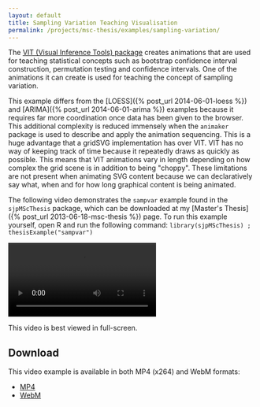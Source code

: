 ```yaml
---
layout: default
title: Sampling Variation Teaching Visualisation
permalink: /projects/msc-thesis/examples/sampling-variation/
---
```


The [VIT (Visual Inference Tools) package](https://www.stat.auckland.ac.nz/~wild/VIT/)
creates animations that are used for teaching statistical concepts such as
bootstrap confidence interval construction, permutation testing and confidence
intervals. One of the animations it can create is used for teaching the concept
of sampling variation.

This example differs from the [LOESS]({% post_url 2014-06-01-loess %}) and
[ARIMA]({% post_url 2014-06-01-arima %}) examples because it requires far more
coordination once data has been given to the browser. This additional
complexity is reduced immensely when the `animaker` package is used to describe
and apply the animation sequencing. This is a huge advantage that a gridSVG
implementation has over VIT. VIT has no way of keeping track of time because it
repeatedly draws as quickly as possible. This means that VIT animations vary in
length depending on how complex the grid scene is in addition to being
"choppy". These limitations are not present when animating SVG content because
we can declaratively say what, when and for how long graphical content is being
animated.

The following video demonstrates the `sampvar` example found in the
`sjpMScThesis` package, which can be downloaded at my [Master's Thesis]({% post_url 2013-06-18-msc-thesis %}) page.
To run this example yourself, open R and run the following
command: `library(sjpMScThesis) ; thesisExample("sampvar")`

<video controls class="span-90pc">
  <source src="/projects/msc-thesis/examples/sampling-variation/sampling-variation.mp4" type="video/mp4; codecs=avc1.64001E">
  <source src="/projects/msc-thesis/examples/sampling-variation/sampling-variation.webm" type="video/webm; codecs=vp8">
  <source src="/projects/msc-thesis/examples/sampling-variation/sampling-variation-iphone.mp4" type="video/mp4; codecs=avc1.42E01E">
</video>

This video is best viewed in full-screen.

## Download

This video example is available in both MP4 (x264) and WebM formats:

* [MP4](/projects/msc-thesis/sampling-variation/sampling-variation.mp4)
* [WebM](/projects/msc-thesis/sampling-variation/sampling-variation.webm)

<script type="text/javascript" src="/scripts/video-detect.js"></script>

